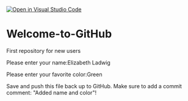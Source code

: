 [![Open in Visual Studio Code](https://classroom.github.com/assets/open-in-vscode-f059dc9a6f8d3a56e377f745f24479a46679e63a5d9fe6f495e02850cd0d8118.svg)](https://classroom.github.com/online_ide?assignment_repo_id=5495088&assignment_repo_type=AssignmentRepo)
# Welcome-to-GitHub
First repository for new users

Please enter your name:Elizabeth Ladwig 

Please enter your favorite color:Green

Save and push this file back up to GitHub. 
Make sure to add a commit comment: "Added name and color"!
